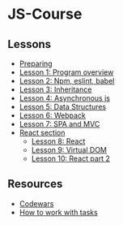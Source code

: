 # JS-Course

## Lessons

* [Preparing](./coursePreparing.md)
* [Lesson 1: Program overview](./lessons/overview)
* [Lesson 2: Npm, eslint, babel](./lessons/npm)
* [Lesson 3: Inheritance](./lessons/inheritance)
* [Lesson 4: Asynchronous js](./lessons/async)
* [Lesson 5: Data Structures](./lessons/ds)
* [Lesson 6: Webpack](./lessons/webpack)
* [Lesson 7: SPA and MVC](./lessons/spa_mvc)
* [React section](./lessons/react)
  * [Lesson 8: React](./lessons/react/part1)
  * [Lesson 9: Virtual DOM](./lessons/react/virtualDom)
  * [Lesson 10: React part 2](./lessons/react/part2)
<!--
  * [Lesson 11: React-router](./lessons/react/router)
  * [Lesson 12: React and style](./lessons/react/reactAndStyle)
  * [Lesson 13: React project structure](./lessons/react/projectStructure)
* [Redux section](./lessons/redux)
  * [Lesson 14: Redux](./lessons/redux/coreConcept)
  * [Lesson 15: Redux-middleware](./lessons/redux/reduxMiddleware)
* [Lesson 16,17: Typescript](./lessons/typescript)
* [Lesson 18: QUIZ](./lessons/quiz)
* [Lesson 19: Testing](./lessons/testing)
* [Lesson 20: Server](./lessons/server)

<!--
* [Lesson 13: Deeper in JS + React.context](./lessons/deeperInJS)
* [VACATION TODO](./vacation.md)
-->

<!-- 
## Final projects
* [Match-match game](./finalProjects/matchMatchGame)
* [TODO app](./finalProjects/todo)
* [Organization helper](https://github.com/lipskiy-aleh/organization-helper/tree/master/ui)
-->

## Resources
* [Codewars](./codewars.md)
* [How to work with tasks](./prRules.md)
   